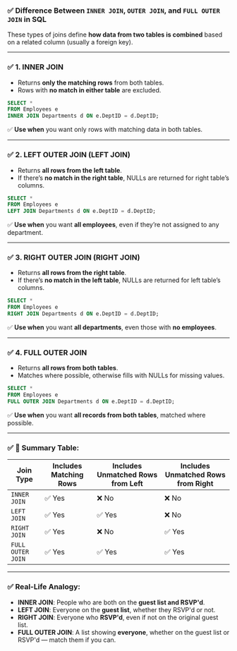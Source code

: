 ### ✅ **Difference Between `INNER JOIN`, `OUTER JOIN`, and `FULL OUTER JOIN` in SQL**

These types of joins define **how data from two tables is combined** based on a related column (usually a foreign key).

---

### ✅ 1. **INNER JOIN**

* Returns **only the matching rows** from both tables.
* Rows with **no match in either table** are excluded.

```sql
SELECT *
FROM Employees e
INNER JOIN Departments d ON e.DeptID = d.DeptID;
```

✅ **Use when** you want only rows with matching data in both tables.

---

### ✅ 2. **LEFT OUTER JOIN (LEFT JOIN)**

* Returns **all rows from the left table**.
* If there’s **no match in the right table**, NULLs are returned for right table’s columns.

```sql
SELECT *
FROM Employees e
LEFT JOIN Departments d ON e.DeptID = d.DeptID;
```

✅ **Use when** you want **all employees**, even if they’re not assigned to any department.

---

### ✅ 3. **RIGHT OUTER JOIN (RIGHT JOIN)**

* Returns **all rows from the right table**.
* If there’s **no match in the left table**, NULLs are returned for left table’s columns.

```sql
SELECT *
FROM Employees e
RIGHT JOIN Departments d ON e.DeptID = d.DeptID;
```

✅ **Use when** you want **all departments**, even those with **no employees**.

---

### ✅ 4. **FULL OUTER JOIN**

* Returns **all rows from both tables**.
* Matches where possible, otherwise fills with NULLs for missing values.

```sql
SELECT *
FROM Employees e
FULL OUTER JOIN Departments d ON e.DeptID = d.DeptID;
```

✅ **Use when** you want **all records from both tables**, matched where possible.

---

### ✅ 🔁 Summary Table:

| Join Type         | Includes Matching Rows | Includes Unmatched Rows from Left | Includes Unmatched Rows from Right |
| ----------------- | ---------------------- | --------------------------------- | ---------------------------------- |
| `INNER JOIN`      | ✅ Yes                  | ❌ No                              | ❌ No                               |
| `LEFT JOIN`       | ✅ Yes                  | ✅ Yes                             | ❌ No                               |
| `RIGHT JOIN`      | ✅ Yes                  | ❌ No                              | ✅ Yes                              |
| `FULL OUTER JOIN` | ✅ Yes                  | ✅ Yes                             | ✅ Yes                              |

---

### ✅ **Real-Life Analogy:**

* **INNER JOIN**: People who are both on the **guest list and RSVP'd**.
* **LEFT JOIN**: Everyone on the **guest list**, whether they RSVP'd or not.
* **RIGHT JOIN**: Everyone who **RSVP'd**, even if not on the original guest list.
* **FULL OUTER JOIN**: A list showing **everyone**, whether on the guest list or RSVP'd — match them if you can.